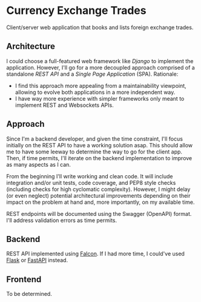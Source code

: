 # Currency Exchange Trades

Client/server web application that books and lists foreign exchange trades.


## Architecture

I could choose a full-featured web framework like *Django* to implement the application. However, I'll go for a more decoupled approach comprised of a standalone *REST API* and a *Single Page Application* (SPA). Rationale:

* I find this approach more appealing from a maintainability viewpoint, allowing to evolve both applications in a more independent way.
* I have way more experience with simpler frameworks only meant to implement REST and Websockets APIs.


## Approach

Since I'm a backend developer, and given the time constraint, I'll focus initially on the REST API to have a working solution asap. This should allow me to have some leeway to determine the way to go for the client app. Then, if time permits, I'll iterate on the backend implementation to improve as many aspects as I can.

From the beginning I'll write working and clean code. It will include integration and/or unit tests, code coverage, and PEP8 style checks (including checks for high cyclomatic complexity). However, I might delay (or even neglect) potential architectural improvements depending on their impact on the problem at hand and, more importantly, on my available time.

REST endpoints will be documented using the Swagger (OpenAPI) format. I'll address validation errors as time permits.


## Backend

REST API implemented using [Falcon](https://falcon.readthedocs.io/en/stable/). If I had more time, I could've used [Flask](https://flask.palletsprojects.com/en/1.1.x/) or [FastAPI](https://fastapi.tiangolo.com) instead. 


## Frontend

To be determined.
